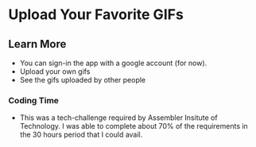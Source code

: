 # Upload Your Favorite GIFs

## Learn More

- You can sign-in the app with a google account (for now).
- Upload your own gifs
- See the gifs uploaded by other people

### Coding Time

- This was a tech-challenge required by Assembler Insitute of Technology. I was able to complete about 70% of the requirements in the 30 hours period that I could avail.
